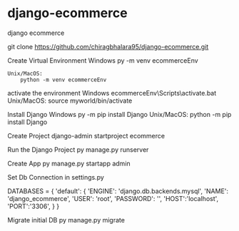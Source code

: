 # django-ecommerce
django ecommerce

git clone https://github.com/chiragbhalara95/django-ecommerce.git

Create Virtual Environment
    Windows
        py -m venv ecommerceEnv

    Unix/MacOS:
        python -m venv ecommerceEnv

activate the environment
    Windows
        ecommerceEnv\Scripts\activate.bat
    Unix/MacOS:
        source myworld/bin/activate

Install Django
    Windows
        py -m pip install Django
    Unix/MacOS:
        python -m pip install Django


Create Project
    django-admin startproject ecommerce

Run the Django Project
    py manage.py runserver

Create App
    py manage.py startapp admin



Set Db Connection in settings.py

DATABASES = {
    'default': {
        'ENGINE': 'django.db.backends.mysql',
        'NAME': 'django_ecommerce',
        'USER': 'root',
        'PASSWORD': '',
        'HOST':'localhost',
        'PORT':'3306',
    }
}


Migrate initial DB
py manage.py migrate

